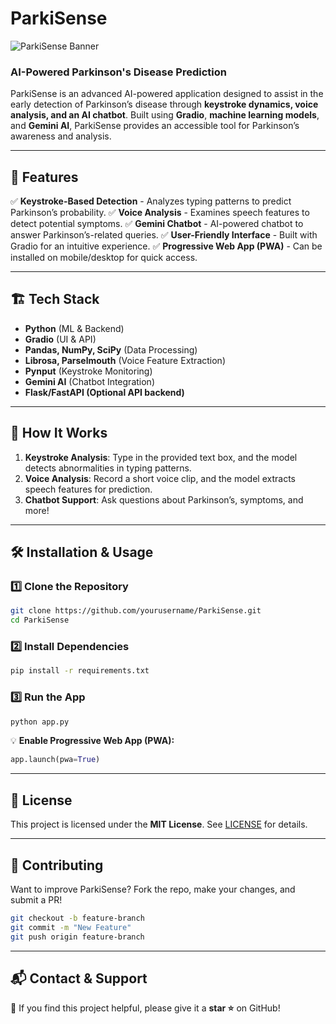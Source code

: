 # ParkiSense
![ParkiSense Banner](https://github.com/Pr1tZy/ParkiSense/blob/main/banner.png)

### AI-Powered Parkinson's Disease Prediction

ParkiSense is an advanced AI-powered application designed to assist in the early detection of Parkinson’s disease through **keystroke dynamics, voice analysis, and an AI chatbot**. Built using **Gradio**, **machine learning models**, and **Gemini AI**, ParkiSense provides an accessible tool for Parkinson’s awareness and analysis.

---

## 🚀 Features

✅ **Keystroke-Based Detection** - Analyzes typing patterns to predict Parkinson’s probability.
✅ **Voice Analysis** - Examines speech features to detect potential symptoms.
✅ **Gemini Chatbot** - AI-powered chatbot to answer Parkinson’s-related queries.
✅ **User-Friendly Interface** - Built with Gradio for an intuitive experience.
✅ **Progressive Web App (PWA)** - Can be installed on mobile/desktop for quick access.

---

## 🏗️ Tech Stack

- **Python** (ML & Backend)
- **Gradio** (UI & API)
- **Pandas, NumPy, SciPy** (Data Processing)
- **Librosa, Parselmouth** (Voice Feature Extraction)
- **Pynput** (Keystroke Monitoring)
- **Gemini AI** (Chatbot Integration)
- **Flask/FastAPI (Optional API backend)**

---

## 🎯 How It Works

1. **Keystroke Analysis**: Type in the provided text box, and the model detects abnormalities in typing patterns.
2. **Voice Analysis**: Record a short voice clip, and the model extracts speech features for prediction.
3. **Chatbot Support**: Ask questions about Parkinson’s, symptoms, and more!

---

## 🛠️ Installation & Usage

### **1️⃣ Clone the Repository**
```bash
git clone https://github.com/yourusername/ParkiSense.git
cd ParkiSense
```

### **2️⃣ Install Dependencies**
```bash
pip install -r requirements.txt
```

### **3️⃣ Run the App**
```bash
python app.py
```

💡 **Enable Progressive Web App (PWA):**
```python
app.launch(pwa=True)
```

---

## 📜 License

This project is licensed under the **MIT License**. See [LICENSE](LICENSE) for details.

---

## 🤝 Contributing

Want to improve ParkiSense? Fork the repo, make your changes, and submit a PR!

```bash
git checkout -b feature-branch
git commit -m "New Feature"
git push origin feature-branch
```

---

## 📬 Contact & Support 

🌟 If you find this project helpful, please give it a **star ⭐** on GitHub!

